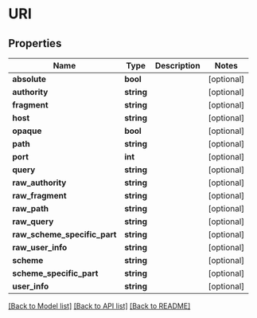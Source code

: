 # URI

## Properties
Name | Type | Description | Notes
------------ | ------------- | ------------- | -------------
**absolute** | **bool** |  | [optional] 
**authority** | **string** |  | [optional] 
**fragment** | **string** |  | [optional] 
**host** | **string** |  | [optional] 
**opaque** | **bool** |  | [optional] 
**path** | **string** |  | [optional] 
**port** | **int** |  | [optional] 
**query** | **string** |  | [optional] 
**raw_authority** | **string** |  | [optional] 
**raw_fragment** | **string** |  | [optional] 
**raw_path** | **string** |  | [optional] 
**raw_query** | **string** |  | [optional] 
**raw_scheme_specific_part** | **string** |  | [optional] 
**raw_user_info** | **string** |  | [optional] 
**scheme** | **string** |  | [optional] 
**scheme_specific_part** | **string** |  | [optional] 
**user_info** | **string** |  | [optional] 

[[Back to Model list]](../README.md#documentation-for-models) [[Back to API list]](../README.md#documentation-for-api-endpoints) [[Back to README]](../README.md)


